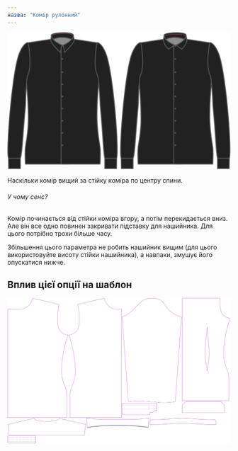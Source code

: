 ```yaml
---
назва: "Комір рулонний"
---
```


![Комір рулонний](collarroll.svg)

Наскільки комір вищий за стійку коміра по центру спини.

<Note>

###### У чому сенс?

Комір починається від стійки коміра вгору, а потім перекидається вниз. Але він все одно повинен закривати підставку для нашийника. Для цього потрібно трохи більше часу.

Збільшення цього параметра не робить нашийник вищим (для цього використовуйте висоту стійки нашийника), а навпаки, змушує його опускатися нижче.

</Note>

## Вплив цієї опції на шаблон

![На цьому зображенні показано вплив цієї опції шляхом накладання декількох варіантів, які мають різне значення для цієї опції](simon_collarroll_sample.svg "Вплив цієї опції на шаблон")
